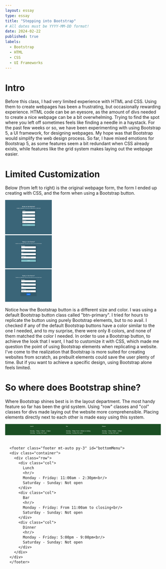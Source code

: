 ```yaml
---
layout: essay
type: essay
title: "Stepping into Bootstrap"
# All dates must be YYYY-MM-DD format!
date: 2024-02-22
published: true
labels:
  - Bootstrap
  - HTML
  - CSS
  - UI Frameworks
---
```


  <h1>Intro</h1>

  <p>
    Before this class, I had very limited experience with HTML and CSS. Using them to create webpages has been a frustrating, but occasionally rewarding experience. HTML code can be an eyesore, as the amount of divs needed to create a nice webpage can be a bit overwhelming. Trying to find the spot where you left off sometimes feels like finding a needle in a haystack. For the past few weeks or so, we have been experimenting with using Bootstrap 5, a UI framework, for designing webpages. My hope was that Bootstrap would simplify the web design process. So far, I have mixed emotions for Bootstrap 5, as some features seem a bit redundant when CSS already exists, while features like the grid system makes laying out the webpage easier.
  </p>

<h1>Limited Customization</h1>

  <p>
    Below (from left to right) is the original webpage form, the form I ended up creating with CSS, and the form when using a Bootstrap button.
  </p>

<div class="row">
  <div class="col">
    <img width="30%" class="rounded" src="../img/image_2024-02-22_185527081.png" alt="Original Form">
  </div>
  <div class="col">
    <img width="30%" class="rounded" src="../img/image_2024-02-22_191248816.png" alt="CSS Form">
  </div>
  <div class="col">
    <img width="30%" class="rounded" src="../img/image_2024-02-22_191830572.png" alt="Bootstrap Form">
  </div>
</div>

  <p>
    Notice how the Bootstrap button is a different size and color. I was using a default Bootstrap button class called "btn-primary". I tried for hours to replicate the button using purely Bootstrap elements, but to no avail. I checked if any of the default Bootstrap buttons have a color similar to the one I needed, and to my surprise, there were only 8 colors, and none of them matched the color I needed. In order to use a Bootstrap button, to achieve the look that I want, I had to customize it with CSS, which made me question the point of using Bootstrap elements when replicating a website. I've come to the realization that Bootstrap is more suited for creating websites from scratch, as prebuilt elements could save the user plenty of time. But if you want to achieve a specific design, using Bootstrap alone feels limited.
  </p>
        
  <h1>
    So where does Bootstrap shine?
  </h1>

  <p>
    Where Bootstrap shines best is in the layout department. The most handy feature so far has been the grid system. Using "row" classes and "col" classes for divs made laying out the website more comprehensible. Placing elements directly next to each other is made easy using this system. 
  </p>

<div class="col">
    <img width="100%" class="rounded" src="../img/image_2024-02-22_205805008.png" alt="Columns">
  </div>

<pre>
  <code>
  &lt;footer class=&quot;footer mt-auto py-3&quot; id=&quot;bottomMenu&quot;&gt;
  &lt;div class=&quot;container&quot;&gt;
    &lt;div class=&quot;row&quot;&gt;
      &lt;div class=&quot;col&quot;&gt;
        Lunch
        &lt;hr/&gt;
        Monday - Friday: 11:00am - 2:30pm&lt;br/&gt;
        Saturday - Sunday: Not open
      &lt;/div&gt;
      &lt;div class=&quot;col&quot;&gt;
        Bar
        &lt;hr/&gt;
        Monday - Friday: From 11:00am to closing&lt;br/&gt;
        Saturday - Sunday: Not open
      &lt;/div&gt;
      &lt;div class=&quot;col&quot;&gt;
        Dinner
        &lt;hr/&gt;
        Monday - Friday: 5:00pm - 9:00pm&lt;br/&gt;
        Saturday - Sunday: Not open
      &lt;/div&gt;
    &lt;/div&gt;
  &lt;/div&gt;
  &lt;/footer&gt;
</code>
</pre>  



</body>
</html>
